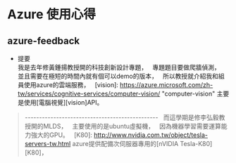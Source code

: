 # Azure 使用心得  
## azure-feedback
* 提要  
我是去年修黃鍾揚教授開的科技創新設計專題，  
專題題目要做爬牆偵測，  
並且需要在極短的時間內就有個可以demo的版本，  
所以教授就介紹我和組員使用azure的雲端服務，  
[vision]: https://azure.microsoft.com/zh-tw/services/cognitive-services/computer-vision/  "computer-vision"
主要是使用[電腦視覺][vision]API。  
> -----------------------------------------------  
而這學期是修李弘毅教授開的MLDS，  
主要使用的是ubuntu虛擬機，  
因為機器學習需要運算能力強大的GPU。  
[K80]: http://www.nvidia.com.tw/object/tesla-servers-tw.html
azure提供配備次伺服器專用的[nVIDIA Tesla-K80][K80]，



